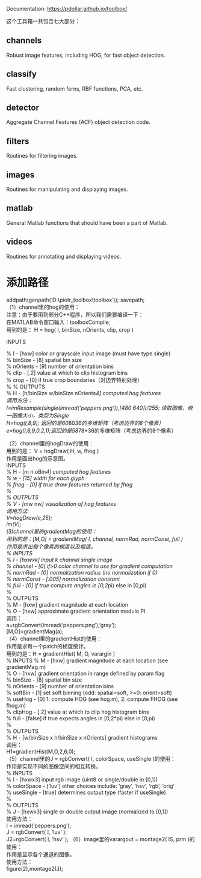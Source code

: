 Documentation: https://pdollar.github.io/toolbox/

这个工具箱一共包含七大部分： 
## channels 
Robust image features, including HOG, for fast object detection.   
## classify 
Fast clustering, random ferns, RBF functions, PCA, etc.   
## detector 
Aggregate Channel Features (ACF) object detection code.   
## filters 
Routines for filtering images.   
## images 
Routines for manipulating and displaying images.   
## matlab 
General Matlab functions that should have been a part of Matlab.   
## videos 
Routines for annotating and displaying videos.   
# 添加路径
addpath(genpath(‘D:\piotr_toolbox\toolbox’)); 
savepath;   
（1）channel里的hog的使用：   
注意：由于要用到部分C++程序，所以我们需要编译一下：   
在MATLAB命令窗口输入：toolboxCompile;   
用到的是： 
H = hog( I, binSize, nOrients, clip, crop )   

INPUTS 

% I - [hxw] color or grayscale input image (must have type single)    
% binSize - [8] spatial bin size   
% nOrients - [9] number of orientation bins   
% clip - [.2] value at which to clip histogram bins   
% crop - [0] if true crop boundaries（对边界特别处理）   
% 
% OUTPUTS   
% H - [h/binSize w/binSize nOrients*4] computed hog features     
调用方法：   
I=imResample(single(imread(‘peppers.png’)),[480 640])/255; 读取图像，统一图像大小，类型为Single   
H=hog(I,8,9); 返回的是60*80*36的多维矩阵（考虑边界的8个像素）     
e=hog(I,8,9,0.2,1);返回的是58*78*36的多维矩阵（考虑边界的8个像素）    

（2）channel里的hogDraw的使用：   
用到的是： V = hogDraw( H, w, fhog )   
作用是画出hog的示意图。   
INPUTS     
% H - [m n oBin*4] computed hog features     
% w - [15] width for each glyph     
% fhog - [0] if true draw features returned by fhog     
%   
% OUTPUTS   
% V - [m*w n*w] visualization of hog features   
调用方法:   
V=hogDraw(e,25);   
im(V);   
(3)channel里的gradientMag的使用：        
用到的是：[M,O] = gradientMag( I, channel, normRad, normConst, full )   
作用是求出每个像素的梯度以及幅值。   
% INPUTS   
% I - [hxwxk] input k channel single image   
% channel - [0] if>0 color channel to use for gradient computation   
% normRad - [0] normalization radius (no normalization if 0)   
% normConst - [.005] normalization constant   
% full - [0] if true compute angles in [0,2*pi) else in [0,pi)  
%   
% OUTPUTS   
% M - [hxw] gradient magnitude at each location   
% O - [hxw] approximate gradient orientation modulo PI   
调用：   
a=rgbConvert(imread(‘peppers.png’),’gray’);   
[M,O]=gradientMag(a);   
（4）channel里的gradientHist的使用：      
作用是求每一个patch的梯度统计。   
用到的是：H = gradientHist( M, O, varargin )   
% INPUTS 
% M - [hxw] gradient magnitude at each location (see gradientMag.m)   
% O - [hxw] gradient orientation in range defined by param flag    
% binSize - [8] spatial bin size   
% nOrients - [9] number of orientation bins   
% softBin - [1] set soft binning (odd: spatial=soft, >=0: orient=soft)   
% useHog - [0] 1: compute HOG (see hog.m), 2: compute FHOG (see fhog.m)   
% clipHog - [.2] value at which to clip hog histogram bins   
% full - [false] if true expects angles in [0,2*pi) else in [0,pi)   
%   
% OUTPUTS    
% H - [w/binSize x h/binSize x nOrients] gradient histograms   
调用：   
H1=gradientHist(M,O,2,6,0);   
（5）channel里的J = rgbConvert( I, colorSpace, useSingle )的使用：     
作用是实现不同的图像空间的相互转换。   
% INPUTS   
% I - [hxwx3] input rgb image (uint8 or single/double in [0,1])    
% colorSpace - [‘luv’] other choices include: ‘gray’, ‘hsv’, ‘rgb’, ‘orig’   
% useSingle - [true] determines output type (faster if useSingle)   
%   
% OUTPUTS   
% J - [hxwx3] single or double output image (normalized to [0,1])   
使用方法：   
I = imread(‘peppers.png’);   
J = rgbConvert( I, ‘luv’ );   
J2=rgbConvert( I, ‘hsv’ ); 
（6）image里的varargout = montage2( IS, prm )的使用：     
作用是显示各个通道的图像。   
使用方法：     
figure(2),montage2(J);    
